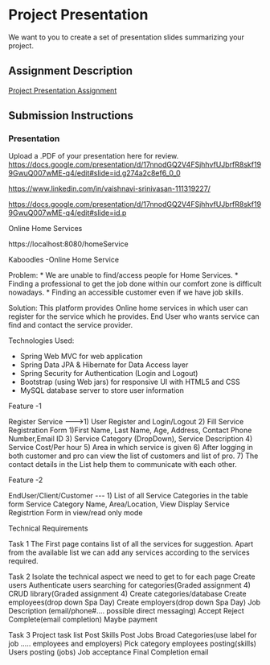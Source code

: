 # Project Presentation
We want to you to create a set of presentation slides summarizing your project.

## Assignment Description
[Project Presentation Assignment](https://education.launchcode.org/liftoff/modules/assignments/project-presentation)

## Submission Instructions

### Presentation
Upload a .PDF of your presentation here for review.
https://docs.google.com/presentation/d/17nnodGQ2V4FSjhhvfUJbrfR8skf199GwuQ007wME-q4/edit#slide=id.g274a2c8ef6_0_0


https://www.linkedin.com/in/vaishnavi-srinivasan-111319227/

https://docs.google.com/presentation/d/17nnodGQ2V4FSjhhvfUJbrfR8skf199GwuQ007wME-q4/edit#slide=id.p





Online Home Services

https://localhost:8080/homeService

   Kaboodles -Online Home Service


Problem:
    * We are unable to find/access people for Home Services.
    * Finding a professional to get the job done within our comfort zone 
      is difficult nowadays.
    * Finding an accessible customer even if we have job skills.

Solution:
    This platform provides Online home services in which
    user can register for the service which he provides.
    End User who wants service can find and contact the service provider.

Technologies Used:
  - Spring Web MVC for web application
  - Spring Data JPA & Hibernate for Data Access layer
  - Spring Security for Authentication (Login and Logout)
  - Bootstrap (using Web jars) for responsive UI with HTML5 and CSS
  - MySQL database server to store user information


Feature -1

Register Service  --->1) User Register and Login/Logout
2) Fill Service Registration Form
1)First Name, Last Name, Age, Address, Contact Phone Number,Email ID
3) Service Category (DropDown), Service Description
4) Service Cost/Per hour
5) Area in which service is given
6) After logging in both customer and pro can view the list of customers and list of pro.
7) The contact details in the List help them to communicate with each other.


Feature -2

  EndUser/Client/Customer --- 1) List of all Service Categories in the table form
                                 Service Category Name, Area/Location, View
                                 Display Service Registrtion Form in view/read only mode


Technical Requirements

Task 1
    The First page contains list of all the services for suggestion.
    Apart from the available list we can add any services according to the services
    required.
    
Task 2
    Isolate the technical aspect we need to get to for each page
    Create users
    Authenticate users searching for categories(Graded assignment 4)
    CRUD library(Graded assignment 4)
    Create categories/database
    Create employees(drop down Spa Day)
    Create employers(drop down Spa Day)
    Job Description (email/phone#.... possible direct messaging)
    Accept
    Reject
    Complete(email completion)
    Maybe payment

Task 3
    Project task list
    Post Skills
    Post Jobs
    Broad Categories(use label for job ..... employees and employers)
    Pick category
    employees posting(skills)
    Users posting (jobs)
    Job acceptance
    Final Completion email


    
